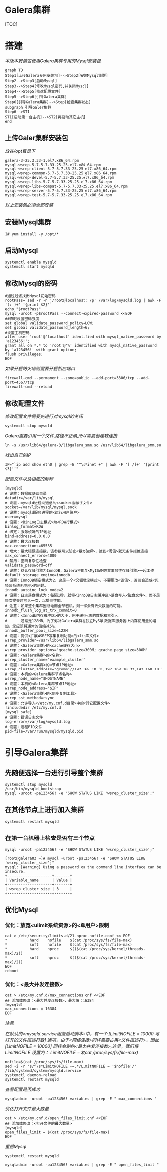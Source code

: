 # Galera集群

[TOC]

# 搭建

*本版本安装包使用Galera集群专用的Mysql安装包*

```mermaid
graph TD
Step1[上传Galera专用安装包]-->Step2[安装Mysql集群]
Step2-->Step3[启动Mysql]
Step3-->Step4[修改Mysql密码,并关闭Mysql]
Step4-->Step5[修改配置文件]
Step5-->Step6[引导Galera集群]
Step6[引导Galera集群]-->Step[检查集群状态]
subgraph 引导Galer集群
Step6-->ST1
ST1[启动第一台主机]-->ST2[再启动其它主机]
end
```

## 上传Galer集群安装包

*放在/opt目录下*

```shell
galera-3-25.3.33-1.el7.x86_64.rpm
mysql-wsrep-5.7-5.7.33-25.25.el7.x86_64.rpm
mysql-wsrep-client-5.7-5.7.33-25.25.el7.x86_64.rpm
mysql-wsrep-common-5.7-5.7.33-25.25.el7.x86_64.rpm
mysql-wsrep-devel-5.7-5.7.33-25.25.el7.x86_64.rpm
mysql-wsrep-libs-5.7-5.7.33-25.25.el7.x86_64.rpm
mysql-wsrep-libs-compat-5.7-5.7.33-25.25.el7.x86_64.rpm
mysql-wsrep-server-5.7-5.7.33-25.25.el7.x86_64.rpm
mysql-wsrep-test-5.7-5.7.33-25.25.el7.x86_64.rpm
```

*以上安装包必须全部安装*

## 安装Mysql集群

```shell
]# yum install -y /opt/*
```

## 启动Mysql

```shell
systemctl enable mysqld
systemctl start mysqld
```

## 修改Mysql的密码

```shell
#通过过滤找出Mysql初始密码
rootPass=`sed -r -n '/root@localhost: /p' /var/log/mysqld.log | awk -F '(: )+' '{print $2}'`
echo "$rootPass"
mysql -uroot -p$rootPass --connect-expired-password <<EOF
##临时设置密码强度
set global validate_password_policy=LOW; 
set global validate_password_length=6; 
#设置主机密码
alter user 'root'@'localhost' identified with mysql_native_password by 'a123456!'; 
grant all on *.* to 'root'@'%' identified with mysql_native_password by 'a123456!' with grant option;
flush privileges;
EOF
```

*如果开启防火墙则需要开启相应端口*

```shell
firewall-cmd --permanent --zone=public --add-port=3306/tcp --add-port=4567/tcp
firewall-cmd --reload
```

## 修改配置文件

*修改配置文件需要先进行对mysql的关闭*

```shell
systemctl stop mysqld
```

*Galera需要引用一个文件,路径不正确,所以需要创建软连接*

```shell
ln -s /usr/lib64/galera-3/libgalera_smm.so /usr/lib64/libgalera_smm.so
```

*找出自己的IP*

```shell
IP="`ip add show eth0 | grep -E "^\s*inet +" | awk -F '[ /]+' '{print $3}'`"
```

*配置文件以及相应的解释*

```shell
[mysqld]
# 设置：数据库基础目录
datadir=/var/lib/mysql
# 设置：mysqld进程间通信的<socket套接字文件>
socket=/var/lib/mysql/mysql.sock
# 设置：mysqld服务进程的<运行用户账户>
user=mysql
# 设置：<BinLog日志模式>为<ROW行模式>
binlog_format=ROW
# 绑定：服务侦听的IP地址
bind-address=0.0.0.0
# 设置：最大连接数
max-connections=65535
# 增大：最大错误连接数，该参数可以防止<暴力破解>，达到<阈值>就无条件拒绝连接
max_connect_errors=4000
# 禁用：密码复杂性检查
validate_password=off
# 设置：默认存储引擎为InnoDB，Galera不能与<MyISAM等非事务性存储引擎>一起工作
default_storage_engine=innodb
# 设置：InnoDB锁定模式为2，这是一个<交错锁定模式>，不要更改<该值>，否则会造成<死锁及系统无响应>的问题。
innodb_autoinc_lock_mode=2
# 设置：日志落盘模式为：每隔1秒，就将<InnoDB日志缓冲区>落盘写入<磁盘文件>，而不是每次提交时写入一次，以提高性能。
# 注意：如果整个集群因断电而全部宕机，则一样会有丢失数据的可能。
innodb_flush_log_at_trx_commit=0
# 设置：<Innodb内存缓冲区>的大小，用于缓存<表的数据和索引>。
#      通常是128MB，为了弥补Galera集群在独立MySQL数据库服务器上内存使用量的增加，您应该将通常的值缩减5%。
innodb_buffer_pool_size=122M
# 设置：提供<扩展WSREP写集复制功能>的<lib库文件>
wsrep_provider=/usr/lib64/libgalera_smm.so
# 设置：<Galera集群>的<cache缓存大小>
wsrep_provider_options="gcache.size=300M; gcache.page_size=300M"
# 设置：<Galera集群>的<名称>
wsrep_cluster_name="example_cluster"
# 设置：<Galera集群>的<节点IP地址>
wsrep_cluster_address="gcomm://192.168.10.31,192.168.10.32,192.168.10.33"
# 设置：本机的<Galera集群节点名称>
wsrep_node_name="$HOSTNAME"
# 设置：本机的<Galera集群节点IP地址>
wsrep_node_address="$IP"
# 设置：<Galera集群>的<同步复制工具>
wsrep_sst_method=rsync
# 设置：允许导入</etc/my.cnf.d目录>中的<其它配置文件>
!includedir /etc/my.cnf.d
[mysql_safe]
# 设置：错误日志文件
log-error=/var/log/mysqld.log
# 设置：进程PID文件
pid-file=/var/run/mysqld/mysqld.pid
```

# 引导Galera集群

## 先随便选择一台进行引导整个集群

```shell
systemctl stop mysqld
/usr/bin/mysqld_bootstrap
mysql -uroot -pa123456! -e "SHOW STATUS LIKE 'wsrep_cluster_size';"
```





## 在其他节点上进行加入集群

```shell
systemctl restart mysqld
```

## 在`第一台机器上检查是否有三个节点` 

```shell
mysql -uroot -pa123456! -e "SHOW STATUS LIKE 'wsrep_cluster_size';"
```

```shell
[root@galera03 ~]# mysql -uroot -pa123456! -e "SHOW STATUS LIKE 'wsrep_cluster_size';"
mysql: [Warning] Using a password on the command line interface can be insecure.
+--------------------+-------+
| Variable_name      | Value |
+--------------------+-------+
| wsrep_cluster_size | 3     |
+--------------------+-------+
```

## 优化Mysql

### 优化：放宽<ulimit系统资源>的<单用户>限制

```shell
cat > /etc/security/limits.d/21-nproc-nofile.conf << EOF
*          hard    nofile    $(cat /proc/sys/fs/file-max)
*          soft    nofile    $(cat /proc/sys/fs/file-max)
*          hard    nproc     $(($(cat /proc/sys/kernel/threads-max)/2))
*          soft    nproc     $(($(cat /proc/sys/kernel/threads-max)/2))
EOF
reboot

```

### 优化：<最大并发连接数>

```shell
cat > /etc/my.cnf.d/max_connections.cnf <<EOF
## 添加或修改：<最大并发连接数>，最大值：16384
[mysqld]
max_connections = 16384
EOF
```

*注意*

*在默认的<mysqld.service服务启动脚本>中，有一个 [LimitNOFILE = 10000 可打开的文件描述符数] 选项，由于<网络连接>同样需要占用<文件描述符>，因此 [LimitNOFILE = 10000] 同样会制约<最大并发连接数>,这里，我们将 LimitNOFILE 设置为： LimitNOFILE = $(cat /proc/sys/fs/file-max)*

```shell
nofile=$(cat /proc/sys/fs/file-max)
sed -i -r 's/^\s*LimitNOFILE +=.*/LimitNOFILE = '$nofile'/' /lib/systemd/system/mysqld.service
systemctl daemon-reload
systemctl restart mysqld
```

*查看配置是否成功*

```shell
mysqladmin -uroot -pa123456! variables | grep -E " max_connections "
```

*优化打开文件最大数量*

```shell
cat > /etc/my.cnf.d/open_files_limit.cnf <<EOF
## 添加或修改：<打开文件的最大数量>
[mysqld]
open_files_limit = $(cat /proc/sys/fs/file-max)
EOF
```

*重启Mysql*

```shell
systemctl restart mysqld
```

```shell
mysqladmin -uroot -pa123456! variables | grep -E " open_files_limit "
```
